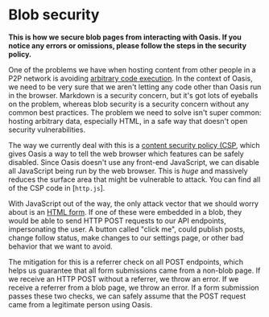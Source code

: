 # Blob security

**This is how we secure blob pages from interacting with Oasis. If you notice
any errors or omissions, please follow the steps in the security policy.**

One of the problems we have when hosting content from other people in a P2P
network is avoiding
[arbitrary code execution](https://en.wikipedia.org/wiki/Arbitrary_code_execution).
In the context of Oasis, we need to be very sure that we aren't letting any code
other than Oasis run in the browser. Markdown is a security concern, but it's
got lots of eyeballs on the problem, whereas blob security is a security
concern without any common best practices. The problem we need to solve isn't
super common: hosting arbitrary data, especially HTML, in a safe way that doesn't
open security vulnerabilities.

The way we currently deal with this is a [content security policy (CSP](https://developer.mozilla.org/en-US/docs/Web/HTTP/CSP),
which gives Oasis a way to tell the web browser which features can be safely
disabled. Since Oasis doesn't use any front-end JavaScript, we can disable all
JavaScript being run by the web browser. This is _huge_ and massively reduces
the surface area that might be vulnerable to attack. You can find all of the
CSP code in [`http.js`].

With JavaScript out of the way, the only attack vector that we should worry
about is an [HTML form](https://developer.mozilla.org/en-US/docs/Learn/Forms#See_also).
If one of these were embedded in a blob, they would be able to send HTTP POST
requests to our API endpoints, impersonating the user. A button called "click
me", could publish posts, change follow status, make changes to our settings
page, or other bad behavior that we want to avoid.

The mitigation for this is a referrer check on all POST endpoints, which helps
us guarantee that all form submissions came from a non-blob page. If we receive
an HTTP POST without a referrer, we throw an error. If we receive a referrer from
a blob page, we throw an error. If a form submission passes these two checks,
we can safely assume that the POST request came from a legitimate person using
Oasis.
